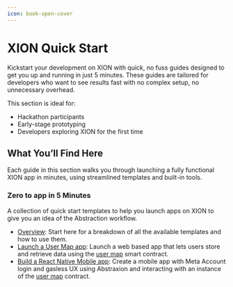 ```yaml
---
icon: book-open-cover
---
```


# XION Quick Start

Kickstart your development on XION with quick, no fuss guides designed to get you up and running in just 5 minutes. These guides are tailored for developers who want to see results fast with no complex setup, no unnecessary overhead.

This section is ideal for:

* Hackathon participants
* Early-stage prototyping
* Developers exploring XION for the first time

## What You’ll Find Here

Each guide in this section walks you through launching a fully functional XION app in minutes, using streamlined templates and built-in tools.

### Zero to app in 5 Minutes

A collection of quick start templates to help you launch apps on XION to give you an idea of the Abstraction workflow.

* [Overview](https://docs.burnt.com/xion/developers/xion-quick-start/zero-to-dapp-in-5-minutes): Start here for a breakdown of all the available templates and how to use them.
* [Launch a User Map app](https://docs.burnt.com/xion/developers/xion-quick-start/zero-to-dapp-in-5-minutes/launch-a-user-map-dapp-on-xion-in-5-minutes): Launch a web based app that lets users store and retrieve data using the [user map](https://github.com/burnt-labs/contracts/tree/main/contracts/user_map) smart contract.
* [Build a React Native Mobile app](https://docs.burnt.com/xion/developers/xion-quick-start/zero-to-dapp-in-5-minutes/react-native-mobile-dapp-on-xion-in-5-minutes): Create a mobile app with Meta Account login and gasless UX using Abstraxion and interacting with an instance of the [user map](https://github.com/burnt-labs/contracts/tree/main/contracts/user_map) contract.
